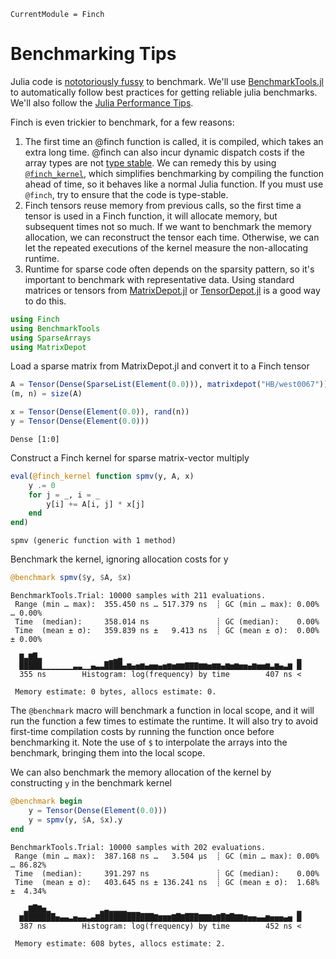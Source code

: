 ```@meta
CurrentModule = Finch
```

# Benchmarking Tips

Julia code is [nototoriously
fussy](https://github.com/JuliaCI/BenchmarkTools.jl#why-does-this-package-exist)
to benchmark.
We'll use [BenchmarkTools.jl](https://github.com/JuliaCI/BenchmarkTools.jl)
to automatically follow best practices for getting reliable julia benchmarks. We'll also
follow the [Julia Performance Tips](https://docs.julialang.org/en/v1/manual/performance-tips/).

Finch is even trickier to benchmark, for a few reasons:
1. The first time an @finch function is called, it is compiled, which takes an
   extra long time. @finch can also incur dynamic dispatch costs if the array
   types are not [type
   stable](https://docs.julialang.org/en/v1/manual/faq/#man-type-stability). We
   can remedy this by using [`@finch_kernel`](@ref), which simplifies
   benchmarking by compiling the function ahead of time, so it behaves like a
   normal Julia function. If you must use `@finch`, try to ensure that the code
   is type-stable.
2. Finch tensors reuse memory from previous calls, so the first time a tensor is
   used in a Finch function, it will allocate memory, but subsequent times not so
   much. If we want to benchmark the memory allocation, we can reconstruct the
   tensor each time. Otherwise, we can let the repeated executions of the kernel
   measure the non-allocating runtime.
3. Runtime for sparse code often depends on the sparsity pattern, so it's
   important to benchmark with representative data. Using standard matrices or tensors from
   [MatrixDepot.jl](https://github.com/JuliaLinearAlgebra/MatrixDepot.jl) or
   [TensorDepot.jl](https://github.com/willow-ahrens/TensorDepot.jl) is a good
   way to do this.

````julia
using Finch
using BenchmarkTools
using SparseArrays
using MatrixDepot
````

Load a sparse matrix from MatrixDepot.jl and convert it to a Finch tensor

````julia
A = Tensor(Dense(SparseList(Element(0.0))), matrixdepot("HB/west0067"))
(m, n) = size(A)

x = Tensor(Dense(Element(0.0)), rand(n))
y = Tensor(Dense(Element(0.0)))
````

````
Dense [1:0]
````

Construct a Finch kernel for sparse matrix-vector multiply

````julia
eval(@finch_kernel function spmv(y, A, x)
    y .= 0
    for j = _, i = _
        y[i] += A[i, j] * x[j]
    end
end)
````

````
spmv (generic function with 1 method)
````

Benchmark the kernel, ignoring allocation costs for y

````julia
@benchmark spmv($y, $A, $x)
````

````
BenchmarkTools.Trial: 10000 samples with 211 evaluations.
 Range (min … max):  355.450 ns … 517.379 ns  ┊ GC (min … max): 0.00% … 0.00%
 Time  (median):     358.014 ns               ┊ GC (median):    0.00%
 Time  (mean ± σ):   359.839 ns ±   9.413 ns  ┊ GC (mean ± σ):  0.00% ± 0.00%

  ▇▃▇█▃               ▁▂▃                                       ▂
  █████▁▁▁▁▁▁▁▃▃▁▁▄▃▃████▄▆▄▅▆▄▅▅▄▅▆▅▆▆▇▇▇▆▆▅▆▆▄▆▅▆▅▅▄▆▅▅▆▃▆▄▃▆ █
  355 ns        Histogram: log(frequency) by time        407 ns <

 Memory estimate: 0 bytes, allocs estimate: 0.
````

The `@benchmark` macro will benchmark a function in local scope, and it will run
the function a few times to estimate the runtime. It will also try to avoid
first-time compilation costs by running the function once before benchmarking
it. Note the use of `$` to interpolate the arrays into the benchmark, bringing
them into the local scope.

We can also benchmark the memory allocation of the kernel by constructing `y` in the
benchmark kernel

````julia
@benchmark begin
    y = Tensor(Dense(Element(0.0)))
    y = spmv(y, $A, $x).y
end
````

````
BenchmarkTools.Trial: 10000 samples with 202 evaluations.
 Range (min … max):  387.168 ns …   3.504 μs  ┊ GC (min … max): 0.00% … 86.82%
 Time  (median):     391.297 ns               ┊ GC (median):    0.00%
 Time  (mean ± σ):   403.645 ns ± 136.241 ns  ┊ GC (mean ± σ):  1.68% ±  4.34%

   ▂▇█▇▅▂           ▂▃▂▂▂▂▁▁▁                                   ▂
  ▆███████▅▄▄▃▅▄▄▃▄▇████████████▇▆▆▆▇█▇███▇▇▇▆▇█▇█▇▇▆▅▅▄▄▆▅▅▅▄▅ █
  387 ns        Histogram: log(frequency) by time        452 ns <

 Memory estimate: 608 bytes, allocs estimate: 2.
````

